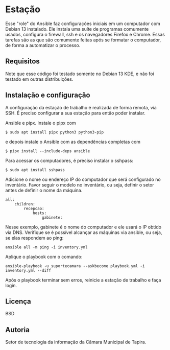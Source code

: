 Estação
=========

Esse "role" do Ansible faz configurações iniciais em um computador com Debian 13 instalado. Ele instala uma suíte de programas comumente usados, configura o firewall, ssh e os navegadores Firefox e Chrome. 
Essas tarefas são as que são comumente feitas após se formatar o computador, de forma a automatizar o processo.

Requisitos
------------
Note que esse código foi testado somente no Debian 13 KDE, e não foi testado em outras distribuições.


Instalação e configuração
--------------
A configuração da estação de trabalho é realizada de forma remota, via SSH. É preciso configurar a sua estação
para então poder instalar.

Ansible e pipx. Instale o pipx com 

    $ sudo apt install pipx python3 python3-pip
    
e depois instale o Ansible com as dependências completas com 

    $ pipx install --include-deps ansible
    
Para acessar os computadores, é preciso instalar o sshpass: 

    $ sudo apt install sshpass

Adicione o nome ou endereço IP do computador que será configurado no inventário. Favor seguir o modelo no inventário, ou seja, definir o setor antes de definir o nome da máquina.

    all:
        children:
            recepcao:
                hosts:
                    gabinete:

Nesse exemplo, gabinete é o nome do computador e ele usará o IP obtido via DNS.
Verifique se é possível alcançar as máquinas via ansible, ou seja, se elas respondem ao ping:

    ansible all -m ping -i inventory.yml

Aplique o playbook com o comando:

    ansible-playbook -u suportecamara --askbecome playbook.yml -i inventory.yml --diff

Após o playbook terminar sem erros, reinicie a estação de trabalho e faça login.

Licença
-------

BSD

Autoria
------------------

Setor de tecnologia da informação da Câmara Municipal de Tapira.
